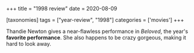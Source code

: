 +++
title = "1998 review"
date = 2020-08-09

[taxonomies]
tags = ["year-review", "1998"]
categories = ['movies']
+++

Thandie Newton gives a near-flawless performance in *Beloved*,
the year's **favorite performance**.
She also happens to be crazy gorgeous, making it hard to look away.
